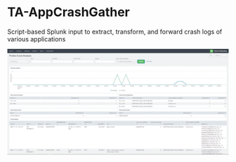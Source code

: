 # TA-AppCrashGather
Script-based Splunk input to extract, transform, and forward crash logs of various applications

![alt tag](https://github.com/dstaulcu/TA-AppCrashGather/blob/master/image/ss1.GIF)
